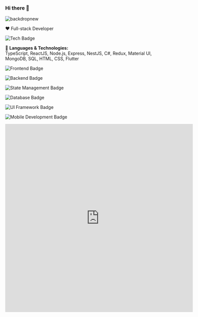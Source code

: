 ### Hi there 👋
![backdropnew](https://github.com/Skipper-kenya/Skipper-kenya/assets/108946752/56da7633-1210-4424-9fc1-6c0174602031)

❤️ Full-stack Developer

![Tech Badge](https://img.shields.io/badge/Tech-Stack-green)

🔭 **Languages & Technologies:**  
TypeScript, ReactJS, Node.js, Express, NestJS, C#, Redux, Material UI, MongoDB, SQL, HTML, CSS, Flutter

![Frontend Badge](https://img.shields.io/badge/Frontend-TypeScript%20%7C%20ReactJS%20%7C%20HTML5%20%7C%20CSS-yellow)

![Backend Badge](https://img.shields.io/badge/Backend-Node.js%20%7C%20ASP.NET-yellow)

![State Management Badge](https://img.shields.io/badge/State_Management-Redux%20%7C%20Context_API-yellow)

![Database Badge](https://img.shields.io/badge/Database-MongoDB%20%7C%20MySQL-yellow)

![UI Framework Badge](https://img.shields.io/badge/UI_Framework-Material_UI%20%7C%20Bootstrap-yellow)

![Mobile Development Badge](https://img.shields.io/badge/Mobile_Development-Flutter-yellow)

<iframe width="600" height="600" src="https://ionicabizau.github.io/github-profile-languages/api.html?@Skipper-Kenya" frameborder="0"></iframe>
